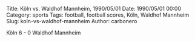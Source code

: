 Title: Köln vs. Waldhof Mannheim, 1990/05/01
Date: 1990/05/01 00:00
Category: sports
Tags: football, football scores, Köln, Waldhof Mannheim
Slug: koln-vs-waldhof-mannheim
Author: carbonero


Köln 6 - 0 Waldhof Mannheim
